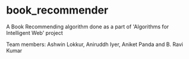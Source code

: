 # book_recommender
A Book Recommending algorithm done as a part of 'Algorithms for Intelligent Web' project

Team members: Ashwin Lokkur, Aniruddh Iyer, Aniket Panda and B. Ravi Kumar
